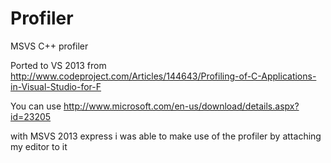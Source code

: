 Profiler
========

MSVS C++ profiler

Ported to VS 2013 from
http://www.codeproject.com/Articles/144643/Profiling-of-C-Applications-in-Visual-Studio-for-F

You can use 
http://www.microsoft.com/en-us/download/details.aspx?id=23205

with MSVS 2013 express
i was able to make use of the profiler by attaching my editor to it

